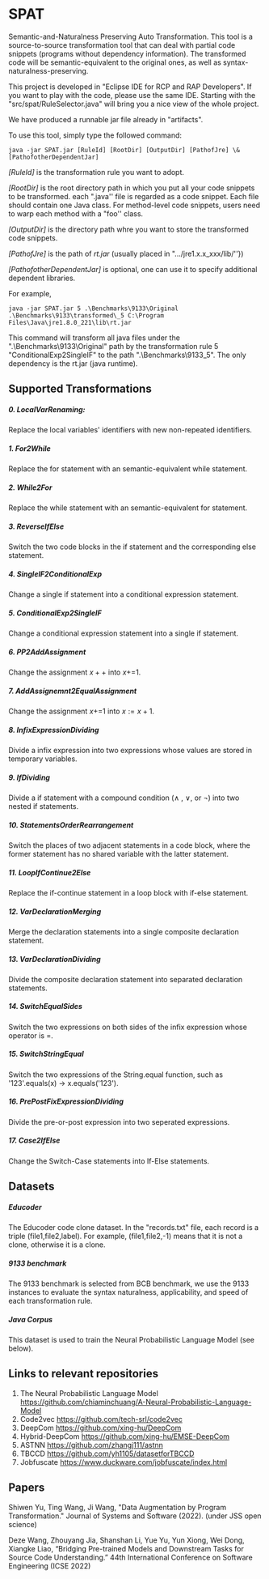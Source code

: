 # SPAT
Semantic-and-Naturalness Preserving Auto Transformation. This tool is a source-to-source transformation tool that can deal with partial code snippets (programs without dependency information). The transformed code will be semantic-equivalent to the original ones, as well as syntax-naturalness-preserving.

This project is developed in "Eclipse IDE for RCP and RAP Developers". If you want to play with the code, please use the same IDE. Starting with the "src/spat/RuleSelector.java" will bring you a nice view of the whole project.

We have produced a runnable jar file already in "artifacts". 

To use this tool, simply type the followed command:

```consolo
java -jar SPAT.jar [RuleId] [RootDir] [OutputDir] [PathofJre] \& [PathofotherDependentJar]
```

*[RuleId]* is the transformation rule you want to adopt. 

*[RootDir]* is the root directory path in which you put all your code snippets to be transformed. each ".java'' file is regarded as a code snippet. Each file should contain one Java class. For method-level code snippets, users need to warp each method with a "foo'' class.

*[OutputDir]* is the directory path whre you want to store the transformed code snippets.

*[PathofJre]* is the path of *rt.jar* (usually placed in ".../jre1.x.x\_xxx/lib/''})

*[PathofotherDependentJar]* is optional, one can use it to specify additional dependent libraries.

For example, 
```consolo
java -jar SPAT.jar 5 .\Benchmarks\9133\Original .\Benchmarks\9133\transformed\_5 C:\Program Files\Java\jre1.8.0_221\lib\rt.jar
```
This command will transform all java files under the ".\Benchmarks\9133\Original" path by the transformation rule 5 "ConditionalExp2SingleIF" to the path ".\Benchmarks\9133\_5". The only dependency is the rt.jar (java runtime). 


## Supported Transformations

##### 	0. LocalVarRenaming:
Replace the local variables' identifiers with new non-repeated identifiers.
##### 	1. For2While
Replace the for statement with an semantic-equivalent while statement.
##### 	2. While2For
Replace the while statement with an semantic-equivalent for statement.
##### 	3. ReverseIfElse
Switch the two code blocks in the if statement and the corresponding else statement. 
##### 	4. SingleIF2ConditionalExp
Change a single if statement into a conditional expression statement.
##### 	5. ConditionalExp2SingleIF
Change a conditional expression statement into a single if statement.
##### 	6. PP2AddAssignment
Change the assignment $x++$ into $x\text{+=}1$.
##### 	7. AddAssignemnt2EqualAssignment
Change the assignment $x\text{+=}1$ into $x:=x+1$.
##### 	8. InfixExpressionDividing
Divide a infix expression into two expressions whose values are stored in temporary variables.
##### 	9. IfDividing
Divide a if statement with a compound condition ($\land$ , $\lor$, or $\lnot$)  into two nested if statements.
##### 	10. StatementsOrderRearrangement
Switch the places of two adjacent statements in a code block, where the former statement has no shared variable with the latter statement.
##### 	11. LoopIfContinue2Else
Replace the if-continue statement in a loop block with if-else statement.
##### 	12. VarDeclarationMerging
Merge the declaration statements into a single composite declaration statement.
##### 	13. VarDeclarationDividing
Divide the composite declaration statement into separated declaration statements.
##### 	14. SwitchEqualSides
Switch the two expressions on both sides of the infix expression whose operator is $=$.
##### 	15. SwitchStringEqual
Switch the two expressions of the String.equal function, such as '123'.equals(x) -> x.equals('123').
##### 	16. PrePostFixExpressionDividing
Divide the pre-or-post expression into two seperated expressions.
##### 	17. Case2IfElse
Change the Switch-Case statements into If-Else statements.




## Datasets

##### Educoder

The Educoder code clone dataset. In the "records.txt" file, each record is a triple (file1,file2,label). For example, (file1,file2,-1) means that it is not a clone, otherwise it is a clone.

##### 9133 benchmark

The 9133 benchmark is selected from BCB benchmark, we use the 9133 instances to evaluate the syntax naturalness, applicability, and  speed of each transformation rule.

##### Java Corpus

This dataset is used to train the Neural Probabilistic Language Model (see below). 

## Links to relevant repositories

1. The Neural Probabilistic Language Model 
	https://github.com/chiaminchuang/A-Neural-Probabilistic-Language-Model
2. Code2vec
	https://github.com/tech-srl/code2vec
3. DeepCom
	https://github.com/xing-hu/DeepCom
4. Hybrid-DeepCom
	https://github.com/xing-hu/EMSE-DeepCom
5. ASTNN
	https://github.com/zhangj111/astnn
6. TBCCD
	https://github.com/yh1105/datasetforTBCCD
7. Jobfuscate
	https://www.duckware.com/jobfuscate/index.html


## Papers

Shiwen Yu, Ting Wang, Ji Wang, "Data Augmentation by Program Transformation." Journal of Systems and Software (2022). (under JSS open science)

Deze Wang, Zhouyang Jia, Shanshan Li, Yue Yu, Yun Xiong, Wei Dong, Xiangke Liao, “Bridging Pre-trained Models and Downstream Tasks for Source Code Understanding.” 44th International Conference on Software Engineering (ICSE 2022)